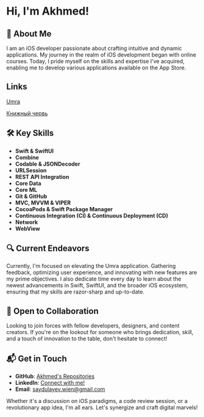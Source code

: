 # Hi, I'm Akhmed! 

## 📌 About Me
I am an iOS developer passionate about crafting intuitive and dynamic applications. My journey in the realm of iOS development began with online courses. Today, I pride myself on the skills and expertise I've acquired, enabling me to develop various applications available on the App Store.

## Links
[Umra](https://apps.apple.com/us/app/umra-guide/id1673683355)

[Книжный червь](https://apps.apple.com/app/id6469687798)

## 🛠️ Key Skills

- **Swift & SwiftUI**
- **Combine**
- **Codable & JSONDecoder**
- **URLSession**
- **REST API Integration**
- **Core Data**
- **Core ML**
- **Git & GitHub**
- **MVC, MVVM & VIPER**
- **CocoaPods & Swift Package Manager**
- **Continuous Integration (CI) & Continuous Deployment (CD)**
- **Network**
- **WebView**

## 🔍 Current Endeavors
Currently, I'm focused on elevating the Umra application. Gathering feedback, optimizing user experience, and innovating with new features are my prime objectives. I also dedicate time every day to learn about the newest advancements in Swift, SwiftUI, and the broader iOS ecosystem, ensuring that my skills are razor-sharp and up-to-date.

## 🤝 Open to Collaboration
Looking to join forces with fellow developers, designers, and content creators. If you're on the lookout for someone who brings dedication, skill, and a touch of innovation to the table, don't hesitate to connect!

## 📬 Get in Touch
- **GitHub**: [Akhmed's Repositories](https://github.com/Saydulayev)
- **LinkedIn**: [Connect with me!](https://www.linkedin.com/in/akhmed-saydulayev-0b7582270/)
- **Email**: [saydulayev.wien@gmail.com](mailto:saydulayev.wien@gmail.com)

Whether it's a discussion on iOS paradigms, a code review session, or a revolutionary app idea, I'm all ears. Let's synergize and craft digital marvels!
